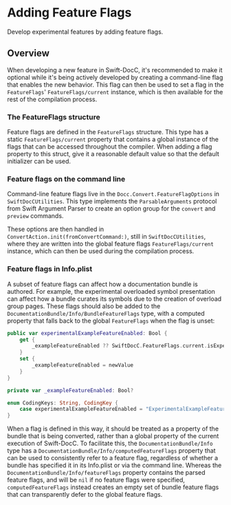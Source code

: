 # Adding Feature Flags

Develop experimental features by adding feature flags.

## Overview

When developing a new feature in Swift-DocC, it's recommended to make it optional while it's being
actively developed by creating a command-line flag that enables the new behavior. This flag can then
be used to set a flag in the ``FeatureFlags``' ``FeatureFlags/current`` instance, which is then
available for the rest of the compilation process.

### The FeatureFlags structure

Feature flags are defined in the ``FeatureFlags`` structure. This type has a static
``FeatureFlags/current`` property that contains a global instance of the flags that can be accessed
throughout the compiler. When adding a flag property to this struct, give it a reasonable default
value so that the default initializer can be used.

### Feature flags on the command line

Command-line feature flags live in the `Docc.Convert.FeatureFlagOptions` in `SwiftDocCUtilities`.
This type implements the `ParsableArguments` protocol from Swift Argument Parser to create an option
group for the `convert` and `preview` commands.

These options are then handled in `ConvertAction.init(fromConvertCommand:)`, still in
`SwiftDocCUtilities`, where they are written into the global feature flags ``FeatureFlags/current``
instance, which can then be used during the compilation process.

### Feature flags in Info.plist

A subset of feature flags can affect how a documentation bundle is authored. For example, the
experimental overloaded symbol presentation can affect how a bundle curates its symbols due to the 
creation of overload group pages. These flags should also be added to the
``DocumentationBundle/Info/BundleFeatureFlags`` type, with a computed property that falls back to the
global ``FeatureFlags`` when the flag is unset:

```swift
public var experimentalExampleFeatureEnabled: Bool {
    get {
        _exampleFeatureEnabled ?? SwiftDocC.FeatureFlags.current.isExperimentalExampleFeatureEnabled
    }
    set {
        _exampleFeatureEnabled = newValue
    }
}

private var _exampleFeatureEnabled: Bool?

enum CodingKeys: String, CodingKey {
    case experimentalExampleFeatureEnabled = "ExperimentalExampleFeature"
}
```

When a flag is defined in this way, it should be treated as a property of the bundle that is being
converted, rather than a global property of the current execution of Swift-DocC. To facilitate this,
the ``DocumentationBundle/Info`` type has a ``DocumentationBundle/Info/computedFeatureFlags``
property that can be used to consistently refer to a feature flag, regardless of whether a bundle
has specified it in its Info.plist or via the command line. Whereas the
``DocumentationBundle/Info/featureFlags`` property contains the parsed feature flags, and will be
`nil` if no feature flags were specified, `computedFeatureFlags` instead creates an empty set of
bundle feature flags that can transparently defer to the global feature flags.

<!-- Copyright (c) 2024 Apple Inc and the Swift Project authors. All Rights Reserved. -->

